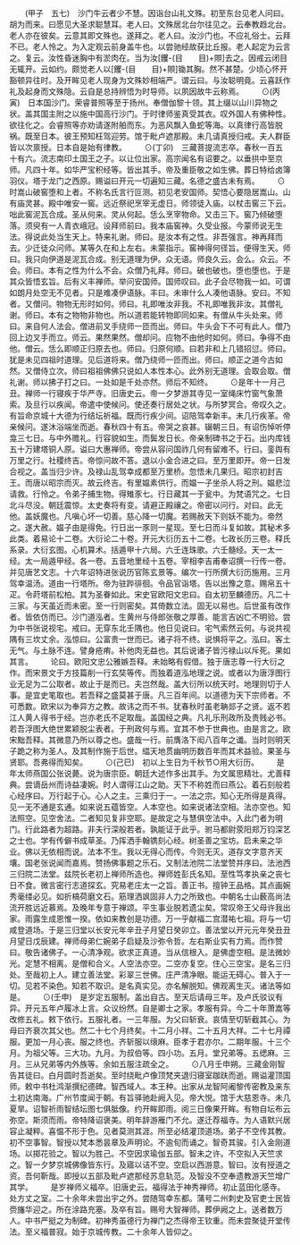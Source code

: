 <!-- { "loadSidebar": true } -->
　　(甲子　五七)　沙门牛云者少不慧。因诣台山礼文殊。初至东台见老人问曰。胡为而来。曰愿见大圣求聪慧耳。老人曰。文殊居北台尔往见之。云奉教趋北台。老人亦在彼矣。云意其即文殊也。遂拜之。老人曰。汝沙门也。不应礼俗士。云拜不已。老人怜之。为入定观云前身盖牛也。以尝驰经故获比丘报。老人起定为云言之。复云。汝性昏迷胸中有淤肉在。当为汝[钁-(目　　目)+賏]去之。因戒云闭目无辄开。云如约。颇觉老人以[钁-(目　　目)+賏]锄其胸。然不甚楚。少顷心怀开豁顿异往时。及开眸见老人现身为文殊妙相端严。谓云曰。与汝聪明竟。云喜跃作礼及起身而文殊隐。云自是总持辨悟为时导师。以夙因故牛云称焉。
　　⊙(丙寅)　日本国沙门。荣睿普照等至于扬州。奉僧伽黎十领。其上缀以山川异物之状。盖其国主附之以施中国高行沙门。于时律师鉴真受其衣。叹外国人有佛种性。欲往化之。会睿照等亦劝请遂附舶而东。为恶风飘入鱼蛇等海。以真律行高皆脱祸。既至日本。彼王预知枉驾迎劳。馆于毗卢遮那殿。未几请真授归戒。夫人群臣皆以次禀授。日本自是始有律教。
　　⊙(丁卯)　三藏菩提流志卒。春秋一百五十有六。流志南印土国王之子。以让位出家。高宗闻名有诏要之。以垂拱中至京师。凡四十年。如华严宝积经等。皆出其手。帝及重臣敬之如生佛。葬日特给卤簿羽仪。塔于龙门之西原。赐谥曰开元一切遍知三藏。名德之盛古未有焉。
　　⊙时嵩山破窖堕和上者。不称名氏言行叵测。初见老安国师。契悟心要隐居嵩山。山有庙灵甚。殿中唯安一窖。远近祭祀烹宰无虚日。师领徒入庙。以杖击窖三下云。咄此窖泥瓦合成。圣从何来。灵从何起。恁么烹宰物命。又击三下。窖乃倾破堕落。须臾有一人青衣峨冠。设拜师前曰。我本庙窖神。久受业报。今蒙师说无生法。得说此处当生天上。特来礼谢。师曰。是汝本有之性。非吾强言。神再拜而去。少迁徒众问师。某等久在和上左右。未蒙指示。窖神得何径旨。便得生天。师曰。我只向伊道是泥瓦合成。别无道理为伊。众无语。师良久云。会么。众云。不会。师曰。本有之性为什么不会。众僧乃礼拜。师曰。破也破也。堕也堕也。于是其众皆悟玄旨。后有义丰禅师。举问安国师。国师叹曰。此子会尽物我一如。可谓如朗月处空无不见者。只是难凑伊语脉。丰曰。未审什么人凑他语脉。安曰。不知者。又僧问。物物无形时如何。师曰。礼即唯汝非我。不礼即唯我非汝。其僧礼谢。师曰。本有之物物非物也。所以道若能转物即同如来。有僧从牛头处来。师曰。来自何人法会。僧进前叉手绕师一匝而出。师曰。牛头会下不可有此人。僧乃回上边叉手而立。师云。果然果然。僧却问。应物不由他时如何。师曰。争得不由他。僧云。恁么即顺正归原去也。师曰。归原何顺。曰若非和上几错招愆。师曰。犹是未见四祖时道理。见后道将来。僧乃绕师一匝而出。师曰。顺正之道今古如然。又僧侍立次。师曰祖祖佛佛只说如人本性本心。此外别无道理。会取会取。僧礼谢。师以拂子打之曰。一处如是千处亦然。师后不知终。
　　⊙是年十一月己丑。禅师一行寝疾于华严寺。旧唐史云。帝一夕梦游其寺见一室绳床竹窗气象萧索。及旦行以疾闻。帝遣中使候问。使还奏行居处之状。与所梦冥合。帝叹久之。有旨命京城十大德为行结坛祈福。既而行疾少间。诏陪驾幸新丰。未几行疾革。帝亲候问。遂沐浴端坐而逝。春秋四十有五。帝哭之哀甚。辍朝三日。有诏伤悼听停龛三七日。与中外赡礼。行容貌如生。而鬓发日长。帝亲制碑书之于石。出内库钱五十万建塔铜人原。谥曰大惠禅师。帝尝从容问国祚几何有留难不。行曰。銮舆有万里之行。社稷终吉。帝惊问故不答。退以小金合进之曰。至万里即开。帝一日发合视之。盖当归少许。及禄山乱驾幸成都至万里桥。忽悟未几果归。昭宗初封吉王。而唐以昭宗而灭。故云终吉。有里媪素供行。而媪一子坐杀人将之刑。媪悲泣请救。行怜之。令弟子捕生物。得雉豕七。行日藏其一于瓮中。为梵语咒之。七日北斗尽没。朝廷震惊。太史奏将有变。请避正殿禳之。帝密以问行。对曰。此无他。盖妖魔也。凡嗔心坏一切善。慈心降一切魔。若赐赦天下则妖不能为。帝然之。遂大赦。媪子由是得免。行日出一豕则一星现。至七日而斗复如故。其秘术多此类。着易论十二卷。大衍论二十卷。开元大衍历五十二卷。七政长历三卷。释氏系录。大衍玄图。心机算术。括遁甲十六局。六壬连珠歌。六壬髓经。天一太一经。太一局遁甲经。各一卷。五音地里经十五卷。宰相李吉甫奉诏撰一行传一卷。并见唐艺文志。十六年诏特进张说历官陈玄景等。编次一行所撰大衍历施用。三月驾幸温汤。道由一行塔所。帝为驻跸徘徊。令品官诣塔。告以出豫之意。赐帛五十疋。令莳塔前松柏。其为圣眷如此。宋史官欧阳文忠曰。自太初至麟德历。凡二十三家。与天虽近而未密。至一行则密矣。其倚数立法。固无以易也。后世虽有改作者。皆依仿而已。沙门道泓者。生黄州与侍郎张敬之厚善。能言吉凶亡不明验。尝为中书张说视宅。戒曰。无穿东北壬隅也。他日见说曰。宅气索然云何。与说共视隅有三坎丈余。泓惊曰。公富贵一世而已。诸子将不终。说惧将平之。泓曰。客土无气。与土脉不连。譬身疮痏。补他肉无益也。其后说诸子皆污禄山以斥死。果如其言。
　　论曰。欧阳文忠公雅嫉吾释。未始略有假借。独于唐志尊一行大衍之作。而宋景文于方技篇削一行玄奘等传。而独着道泓地理之说。或者以为唐浮图行业无足为二公取者。故止于是而已。夫岂然哉。盖大衍所以统天时。地理则切于人事。是宜史笔取也。若吾释之盛莫甚于唐。凡三百年间。以道德为天下宗师者。不可悉数。欧宋以为奉异方之教。故讳之而不书。犹春秋时虽老聃郯子之贤。返不若江人黄人得书于经。岂亦老氏不足取哉。盖国经之典。凡礼乐刑政所及贵贱必书。若吾浮图大绝世累颖脱尘表者。于刑政何与焉。宜其不参于世典也。由是言之。欧宋黜吾释。其微意乃所以尊之也。盛哉一行。前膺洛下闳八百年之谶。当时则明天子跪之称为圣人。及其制作施于后世。緼天地贯幽明历数百年而其术益验。果圣与贤耶。吾弗得而知矣。
　　⊙(己巳)　初以上生日为千秋节○用大衍历。
　　是年太师燕国公张说薨。说为唐宗臣。朝廷大述作多出其手。为文属思精壮。尤善释典。尝谪岳州而诗益凄婉。时人谓得江山之助。天下不称姓而曰燕公。着石刻般若心经序曰。万行起于心。心人之主。三乘归于一。一法之宗。知心无所得是真得。见一无不通是玄通。如来说五蕴皆空。人本空也。如来说诸法空相。法亦空也。知法照空。见空舍法。二者知见复非空耶。是故定之与慧俱空法中。入此门者为明门。行此路者为超路。非夫行深般若者。孰能证于此乎。驸马都尉荥阳郑万钧深艺之士也。学有传僻书成草圣。乃挥洒手翰镌刻心经。树圣善之宝坊。启未来之华业。佛以无依相而说。法本不生。我以无得心而传。今则无灭。道存文字意齐天壤。国老张说闻而嘉焉。赞扬佛事题之乐石。又制法池院二法堂赞并序曰。法池西三归院二法堂。兹院长老初上禅师所造也。禅师姓彭氏名知。至性笃孝执亲之丧七日不食。微言密行志道探玄。究易老庄太一之旨。善正书。擅钟王品格。其点画婉秀毫缕必见。如折槁荷磨文石。筋理洒飒固非人力之所致也。中朝名士山薮高尚法流开胜远近慕焉。及晚年专意于禅颂。平生事业脱若遗尘矣。常叹帝王父母许我出家。雨露生成恩惟一揆。依如来教创是功德。万一乎献福二宫潜祐七祖。将与一切咸登道场。于是三归堂以长安元年辛丑子月望日癸卯立。善法堂以开元元年癸丑丑月望日戊辰建。禅师母弟仁婉弟子启疑及沙弥令哲。左右斯业实有力焉。而作赞曰。敬告诸佛子。一心清净观。欲求正真道。当从信根入。是佛虚空相。是法微妙光。定慧不相离。是僧和合义。人空法亦空。二空亦复空。住心三空宝。是名三归处。至哉初上人。建立善法堂。彩翠三世佛。庄严清净眼。能运无碍心。普入于一切。见若不染色。知若不取识。是名真实见。亦名解脱知。佛观离生灭。诸法等如是。
　　⊙(壬申)　是岁定五服制。盖出自古。至天后请母三年。及卢氏驳议有异。开元五年卢履冰上言。众议纷然。自是卿士之家。孝服有异。今二十年萧嵩等改修五礼。敕下依行。五服礼者。一三年服。为父曰斩衰。哀情至切斩截其心。为母曰齐衰次其父也。然二十七个月终矣。十二月小祥。二十五月大祥。二十七月禫服。更加一月心丧。服之终也。齐斩服以缞麻。臣孝于君亦尔。二期年服。十三个月。为祖父等。三大功。九月。为叔伯等。四小功。五月。堂兄弟等。五缌麻。三月。三从兄弟等内外族等。余如五服注疏全之。
　　⊙八月壬申朔。三藏金刚智告其徒曰。白月圆时吾逝矣。至时绕毗卢像顶梵夹退归寝室跏趺而逝。赐谥灌顶国师。敕中书杜鸿渐撰纪德碑。智西域人。本王种。出家从龙智阿阇黎传密教及来东土初达南海。广州节度闻于朝。有旨驿驰赴阙入见。帝大悦。馆于大慈恩寺。未几夏旱。诏智祈雨智结坛图七俱胝像。约开眸即雨。阅三日像果开眸。有物自坛布云弥空。斯须而雨。帝特降诏褒美。明年辞游雁门不允。遂迁荐福寺。为人语默兴居容止凝粹。喜愠不形于色。见者莫测其涯。所至必结灌顶道场。弟子不空传其教。初不空事智。智授以梵本悉昙章及声明论。不逾旬而诵之。智奇其骏。引入金刚道场。以掷花验之。智以为胜己。不空因求瑜伽五部。智未之许。不空拟入天竺求之。智一夕梦京城佛像皆东行。及寤以诘不空。空启以西游意。智曰。汝有授道之资。吾何靳哉。即授以五部及毗卢遮那经苏息轨范。及智没不空奉遗教游天竺增广其学。
　　是岁禅师义福卒。旧唐史云。福得法于神秀禅师。初止蓝田化感寺。处方丈之室。二十余年未尝出宇之外。尝随驾幸东都。蒲号二州刺史及官吏士民皆赍旛华迎之。所在涂路充塞。及卒有旨。赐号大智禅师。葬伊阙之上。送者数万人。中书严挺之为制碑。初神秀虽德行为禅门之杰得帝王钦重。而未尝聚徒开堂传法。至义福普寂。始于京城传教。二十余年人皆仰之。
